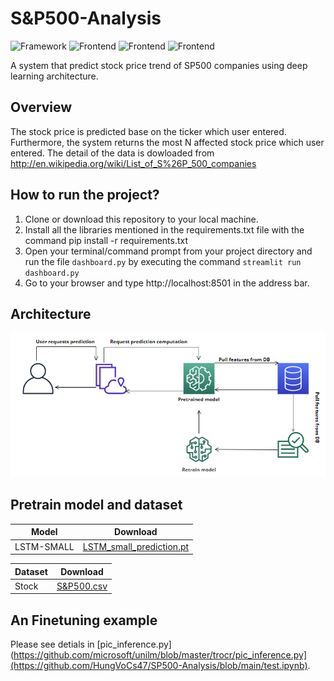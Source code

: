 # S&P500-Analysis
![Framework](https://img.shields.io/badge/PyTorch-EE4C2C?style=for-the-badge&logo=pytorch&logoColor=white)
![Frontend](	https://img.shields.io/badge/MySQL-005C84?style=for-the-badge&logo=mysql&logoColor=white)
![Frontend](https://img.shields.io/badge/fastapi-109989?style=for-the-badge&logo=FASTAPI&logoColor=white)
![Frontend](https://img.shields.io/badge/Streamlit-FF4B4B?style=for-the-badge&logo=Streamlit&logoColor=white)

A system that predict stock price trend of SP500 companies using deep learning architecture.

## Overview
The stock price is predicted base on the ticker which user entered. Furthermore, the system returns the most N affected stock price which user entered. The detail of the data is dowloaded from http://en.wikipedia.org/wiki/List_of_S%26P_500_companies

## How to run the project?
1) Clone or download this repository to your local machine.
2) Install all the libraries mentioned in the requirements.txt file with the command pip install -r requirements.txt
3) Open your terminal/command prompt from your project directory and run the file `dashboard.py` by executing the command `streamlit run dashboard.py`
4) Go to your browser and type http://localhost:8501 in the address bar.

## Architecture
![image](https://github.com/HungVoCs47/SP500-Analysis/blob/main/image/Screenshot%202023-02-03%20154744.png)



## Pretrain model and dataset
|   Model  | Download |
| -------- | -------- |
| LSTM-SMALL    | [LSTM_small_prediction.pt](https://github.com/HungVoCs47/SP500-Analysis/blob/main/pretrain/LSTM_1400.pt) |

|   Dataset  | Download |
| --------| -------- |
| Stock     | [S&P500.csv](https://github.com/HungVoCs47/SP500-Analysis/blob/main/data/S%26P500-cleaned_returns_all.csv) |

## An Finetuning example
Please see detials in [pic_inference.py](https://github.com/microsoft/unilm/blob/master/trocr/pic_inference.py](https://github.com/HungVoCs47/SP500-Analysis/blob/main/test.ipynb).
